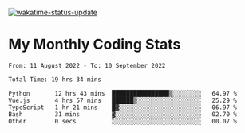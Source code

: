 [![wakatime-status-update](https://github.com/noopurphalak/noopurphalak/workflows/wakatime-status-update/badge.svg)](https://github.com/noopurphalak/noopurphalak/actions/workflows/main.yml)

# My Monthly Coding Stats

<!--START_SECTION:waka-->

```text
From: 11 August 2022 - To: 10 September 2022

Total Time: 19 hrs 34 mins

Python       12 hrs 43 mins  ████████████████▒░░░░░░░░   64.97 %
Vue.js       4 hrs 57 mins   ██████▒░░░░░░░░░░░░░░░░░░   25.29 %
TypeScript   1 hr 21 mins    █▓░░░░░░░░░░░░░░░░░░░░░░░   06.97 %
Bash         31 mins         ▓░░░░░░░░░░░░░░░░░░░░░░░░   02.70 %
Other        0 secs          ░░░░░░░░░░░░░░░░░░░░░░░░░   00.07 %
```

<!--END_SECTION:waka-->
